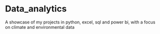 # Data_analytics
A showcase of my projects in python, excel, sql and power bi, with a focus on climate and environmental data
